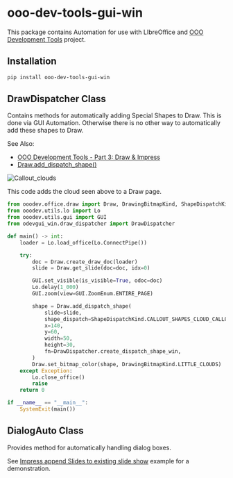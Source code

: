 # ooo-dev-tools-gui-win

This package contains Automation for use with LIbreOffice and [OOO Development Tools] project.

## Installation

```sh
pip install ooo-dev-tools-gui-win
```

## DrawDispatcher Class

Contains methods for automatically adding Special Shapes to Draw.
This is done via GUI Automation.
Otherwise there is no other way to automatically add these shapes to Draw.

See Also:

- [OOO Development Tools - Part 3: Draw & Impress](https://python-ooo-dev-tools.readthedocs.io/en/latest/odev/part3/index.html)
- [Draw.add_dispatch_shape()](https://python-ooo-dev-tools.readthedocs.io/en/latest/src/office/draw.html#ooodev.office.draw.Draw.add_dispatch_shape)

![Callout_clouds](https://user-images.githubusercontent.com/4193389/200589660-9ccede18-b0b5-4052-a36c-ef3f5002ea7c.png)

This code adds the cloud seen above to a Draw page.

```python
from ooodev.office.draw import Draw, DrawingBitmapKind, ShapeDispatchKind
from ooodev.utils.lo import Lo
from ooodev.utils.gui import GUI
from odevgui_win.draw_dispatcher import DrawDispatcher

def main() -> int:
    loader = Lo.load_office(Lo.ConnectPipe())

    try:
        doc = Draw.create_draw_doc(loader)
        slide = Draw.get_slide(doc=doc, idx=0)

        GUI.set_visible(is_visible=True, odoc=doc)
        Lo.delay(1_000)
        GUI.zoom(view=GUI.ZoomEnum.ENTIRE_PAGE)

        shape = Draw.add_dispatch_shape(
            slide=slide,
            shape_dispatch=ShapeDispatchKind.CALLOUT_SHAPES_CLOUD_CALLOUT,
            x=140,
            y=60,
            width=50,
            height=30,
            fn=DrawDispatcher.create_dispatch_shape_win,
        )
        Draw.set_bitmap_color(shape, DrawingBitmapKind.LITTLE_CLOUDS)
    except Exception:
        Lo.close_office()
        raise
    return 0

if __name__ == "__main__":
    SystemExit(main())
```

## DialogAuto Class

Provides method for automatically handling dialog boxes.

See [Impress append Slides to existing slide show] example for a demonstration.

[OOO Development Tools]: https://python-ooo-dev-tools.readthedocs.io/en/latest/index.html
[Impress append Slides to existing slide show]: https://github.com/Amourspirit/python-ooouno-ex/tree/main/ex/auto/impress/odev_append_slides
